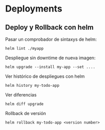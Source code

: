 # Deployments

## Deploy y Rollback con helm

Pasar un comprobador de sintaxys de helm:
```
helm lint ./myapp
```
Despliegue sin downtime de nueva imagen:
```
helm upgrade --install my-app --set ....
```
Ver histórico de despliegues con helm
```
helm history my-todo-app
```
Ver diferencias
```
helm diff upgrade
```

Rollback de versión
```
helm rollback my-todo-app <version number>
```

